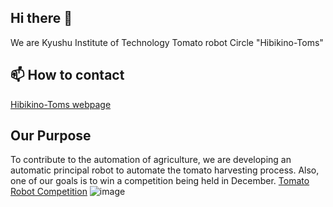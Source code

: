 ## Hi there 👋

We are Kyushu Institute of Technology Tomato robot Circle "Hibikino-Toms"

## 📫 How to contact 
[Hibikino-Toms webpage](https://www.brain.kyutech.ac.jp/~agricultural-robotics/)

## Our Purpose
To contribute to the automation of agriculture, we are developing an automatic principal robot to automate the tomato harvesting process.
Also, one of our goals is to win a competition being held in December.
[Tomato Robot Competition](https://www.lsse.kyutech.ac.jp/~sociorobo/tomato-robot2022/)
![image](https://github.com/Hibikino-Toms-Robot/.github/assets/82552894/7e4bfa67-f7fe-4fb9-9e63-6c14aaa4f00f)

